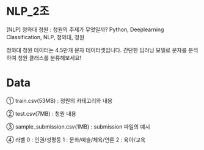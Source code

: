 # NLP_2조


[NLP] 청와대 청원 : 청원의 주제가 무엇일까?
Python, Deeplearning Classification, NLP, 청와대, 청원


청와대 청원 데이터는 4.5만개 문자 데이터셋입니다.
간단한 딥러닝 모델로 문자를 분석하여 청원 클래스를 분류해보세요!


# Data

① train.csv(53MB) : 청원의 카테고리와 내용

② test.csv(7MB) : 청원 내용 

③ sample_submission.csv(1MB) : submission 파일의 예시

④ 라벨
	0 : 인권/성평등
	1 : 문화/예술/체육/언론
	2 : 육아/교육
